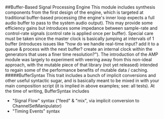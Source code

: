 ##Buffer-Based Signal Processing Engine
This module includes synthesis components from the first design of the engine, which is targeted at traditional buffer-based processing (the engine's inner loop expects a full audio buffer to pass to the system audio output). This may provide some efficiency gains but introduces some impedance between sample-rate and control-rate signals (control rate is applied once per buffer). Special care must be taken since the master clock is basically jumping at intervals of 1 buffer (introduces issues like "how do we handle real-time input? add it to a queue & process with the next buffer? create an internal clock within the generators that uses a finer time resolution?"). The introduction of the AMP module was largely to experiment with veering away from this non-ideal approach, with the mutable piece of that library (not yet released) intended to regain some of the performance benefits of mutable data / caching.
#####BufferSyntax
This trait includes a bunch of implicit conversions and other useful syntactic sugar, and is basically meant to be mixed in with your main composition script (it is implied in above examples; see: all tests). At the time of writing, BufferSyntax includes
  * "Signal Flow" syntax ("feed" & "mix", via implicit conversion to ChannelSetManipulator)
  * "Timing Events" syntax
